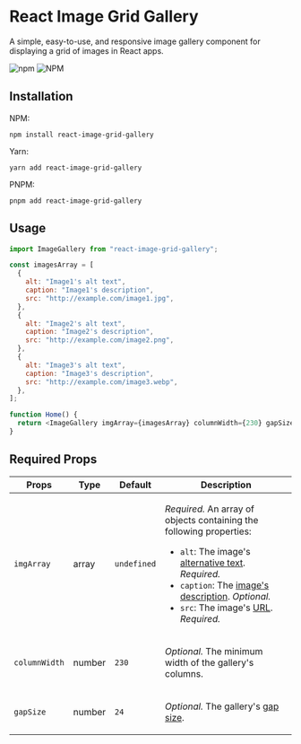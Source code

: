 # React Image Grid Gallery

A simple, easy-to-use, and responsive image gallery component for displaying a grid of images in React apps.

![npm](https://img.shields.io/npm/v/react-image-grid-gallery) ![NPM](https://img.shields.io/npm/l/react-image-grid-gallery)

## Installation

NPM:

```
npm install react-image-grid-gallery
```

Yarn:

```
yarn add react-image-grid-gallery
```

PNPM:

```
pnpm add react-image-grid-gallery
```

## Usage

```js
import ImageGallery from "react-image-grid-gallery";

const imagesArray = [
  {
    alt: "Image1's alt text",
    caption: "Image1's description",
    src: "http://example.com/image1.jpg",
  },
  {
    alt: "Image2's alt text",
    caption: "Image2's description",
    src: "http://example.com/image2.png",
  },
  {
    alt: "Image3's alt text",
    caption: "Image3's description",
    src: "http://example.com/image3.webp",
  },
];

function Home() {
  return <ImageGallery imgArray={imagesArray} columnWidth={230} gapSize={24} />;
}
```

## Required Props

<table>
<thead>
<tr>
<th>Props</th>
<th>Type</th>
<th>Default</th>
<th>Description</th>
</tr>
</thead>
<tbody>
<tr>
<td><code>imgArray</code></td>
<td>array</td>
<td><code>undefined</code></td>
<td>

_Required._ An array of objects containing the following properties:

- `alt`: The image's [alternative text](https://webaim.org/techniques/alttext/). _Required._
- `caption`: The [image's description](https://www.studysmarter.co.uk/explanations/english/blog/image-caption/). _Optional._
- `src`: The image's [URL](/web-address-url). _Required._

</td>
</tr>
<tr>
<td><code>columnWidth</code></td>
<td>number</td>
<td><code>230</code></td>
<td>

_Optional._ The minimum width of the gallery's columns.

</td>
</tr>
<tr>
<td><code>gapSize</code></td>
<td>number</td>
<td><code>24</code></td>
<td>

_Optional._ The gallery's [gap size](/css-gap-property).

</td>
</tr>
</tbody>
</table>
